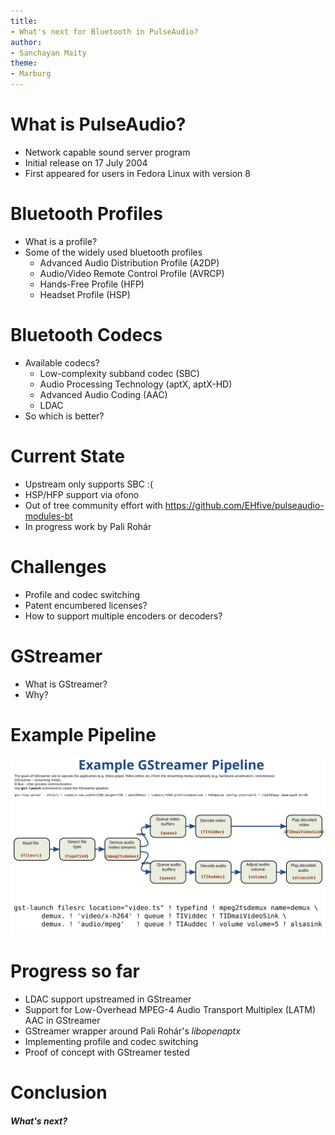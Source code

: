 ```yaml
---
title: 
- What's next for Bluetooth in PulseAudio?
author:
- Sanchayan Maity
theme:
- Marburg
---
```


# What is PulseAudio?

- Network capable sound server program
- Initial release on 17 July 2004
- First appeared for users in Fedora Linux with version 8

# Bluetooth Profiles

- What is a profile?
- Some of the widely used bluetooth profiles
	* Advanced Audio Distribution Profile (A2DP)
	* Audio/Video Remote Control Profile (AVRCP)
	* Hands-Free Profile (HFP)
	* Headset Profile (HSP)

# Bluetooth Codecs

- Available codecs?
	- Low-complexity subband codec (SBC)
	- Audio Processing Technology (aptX, aptX-HD)
	- Advanced Audio Coding (AAC)
	- LDAC
- So which is better?

# Current State

- Upstream only supports SBC :(
- HSP/HFP support via ofono
- Out of tree community effort with https://github.com/EHfive/pulseaudio-modules-bt
- In progress work by Pali Rohár

# Challenges

- Profile and codec switching
- Patent encumbered licenses?
- How to support multiple encoders or decoders?

# GStreamer

* What is GStreamer?
* Why?

# Example Pipeline

![GStreamer Pipeline](GStreamer_pipeline.svg)

# Progress so far

- LDAC support upstreamed in GStreamer
- Support for Low-Overhead MPEG-4 Audio Transport Multiplex (LATM) AAC in GStreamer
- GStreamer wrapper around Pali Rohár's *libopenaptx*
- Implementing profile and codec switching
- Proof of concept with GStreamer tested

# Conclusion

##### What's next?
